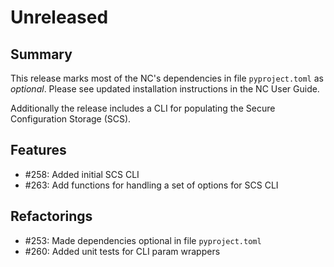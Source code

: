 # Unreleased

## Summary

This release marks most of the NC's dependencies in file `pyproject.toml` as _optional_.  Please see updated installation instructions in the NC User Guide.

Additionally the release includes a CLI for populating the Secure Configuration Storage (SCS).

## Features

* #258: Added initial SCS CLI
* #263: Add functions for handling a set of options for SCS CLI

## Refactorings

* #253: Made dependencies optional in file `pyproject.toml`
* #260: Added unit tests for CLI param wrappers
